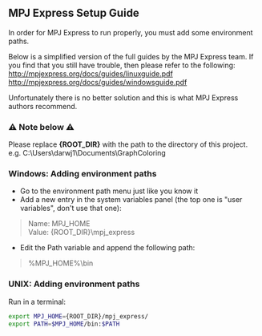 ## MPJ Express Setup Guide

In order for MPJ Express to run properly, you must add some 
environment paths.

Below is a simplified version of the full guides by the MPJ
Express team. If you find that you still have trouble, then
please refer to the following:  
http://mpjexpress.org/docs/guides/linuxguide.pdf  
http://mpjexpress.org/docs/guides/windowsguide.pdf

Unfortunately there is no better solution and this is what
MPJ Express authors recommend.

### ⚠️ Note below ⚠️
Please replace **{ROOT_DIR}** with the path to the directory of
this project.  
e.g. C:\Users\darwj1\Documents\GraphColoring


### Windows: Adding environment paths
- Go to the environment path menu just like you know it
- Add a new entry in the system variables panel (the top 
    one is "user variables", don't use that one):

> Name: MPJ_HOME  
> Value: {ROOT_DIR}\mpj_express

- Edit the Path variable and append the following path:
> %MPJ_HOME%\bin


### UNIX: Adding environment paths
Run in a terminal:
```sh
export MPJ_HOME={ROOT_DIR}/mpj_express/
export PATH=$MPJ_HOME/bin:$PATH
```
